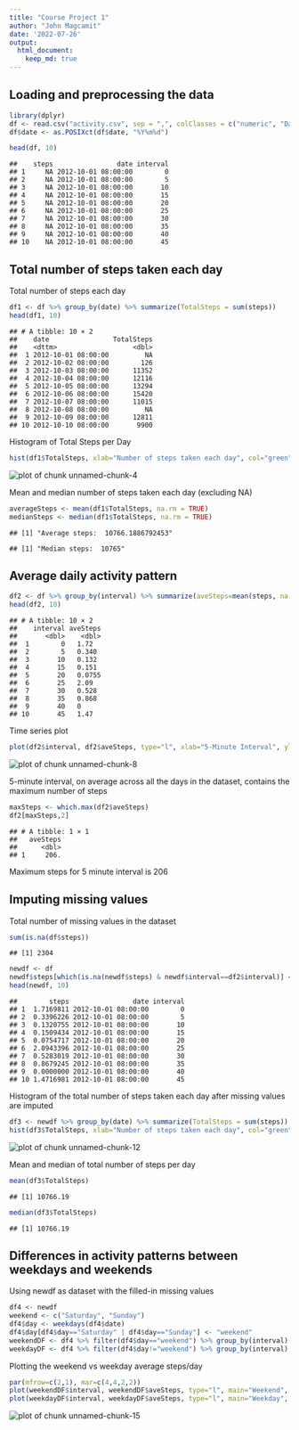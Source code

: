 ```yaml
---
title: "Course Project 1"
author: "John Magcamit"
date: '2022-07-26'
output:
  html_document:
    keep_md: true
---
```





## Loading and preprocessing the data

```r
library(dplyr)
df <- read.csv("activity.csv", sep = ",", colClasses = c("numeric", "Date", "numeric"))
df$date <- as.POSIXct(df$date, "%Y%m%d")
```

```r
head(df, 10)
```

```
##    steps                date interval
## 1     NA 2012-10-01 08:00:00        0
## 2     NA 2012-10-01 08:00:00        5
## 3     NA 2012-10-01 08:00:00       10
## 4     NA 2012-10-01 08:00:00       15
## 5     NA 2012-10-01 08:00:00       20
## 6     NA 2012-10-01 08:00:00       25
## 7     NA 2012-10-01 08:00:00       30
## 8     NA 2012-10-01 08:00:00       35
## 9     NA 2012-10-01 08:00:00       40
## 10    NA 2012-10-01 08:00:00       45
```

## Total number of steps taken each day
Total number of steps each day

```r
df1 <- df %>% group_by(date) %>% summarize(TotalSteps = sum(steps))
head(df1, 10)
```

```
## # A tibble: 10 × 2
##    date                TotalSteps
##    <dttm>                   <dbl>
##  1 2012-10-01 08:00:00         NA
##  2 2012-10-02 08:00:00        126
##  3 2012-10-03 08:00:00      11352
##  4 2012-10-04 08:00:00      12116
##  5 2012-10-05 08:00:00      13294
##  6 2012-10-06 08:00:00      15420
##  7 2012-10-07 08:00:00      11015
##  8 2012-10-08 08:00:00         NA
##  9 2012-10-09 08:00:00      12811
## 10 2012-10-10 08:00:00       9900
```
Histogram of Total Steps per Day

```r
hist(df1$TotalSteps, xlab="Number of steps taken each day", col="green", breaks = length(df1$date)/4, main = "Histogram of Total Steps per Day")
```

![plot of chunk unnamed-chunk-4](figure/unnamed-chunk-4-1.png)

Mean and median number of steps taken each day (excluding NA)


```r
averageSteps <- mean(df1$TotalSteps, na.rm = TRUE)
medianSteps <- median(df1$TotalSteps, na.rm = TRUE)
```


```
## [1] "Average steps:  10766.1886792453"
```

```
## [1] "Median steps:  10765"
```
## Average daily activity pattern


```r
df2 <- df %>% group_by(interval) %>% summarize(aveSteps=mean(steps, na.rm=TRUE))
head(df2, 10)
```

```
## # A tibble: 10 × 2
##    interval aveSteps
##       <dbl>    <dbl>
##  1        0   1.72  
##  2        5   0.340 
##  3       10   0.132 
##  4       15   0.151 
##  5       20   0.0755
##  6       25   2.09  
##  7       30   0.528 
##  8       35   0.868 
##  9       40   0     
## 10       45   1.47
```
Time series plot

```r
plot(df2$interval, df2$aveSteps, type="l", xlab="5-Minute Interval", ylab="Average Number of Steps", main = "Time series plot of the 5-Minute Interval and average number of steps")  
```

![plot of chunk unnamed-chunk-8](figure/unnamed-chunk-8-1.png)

5-minute interval, on average across all the days in the dataset, contains the maximum number of steps


```r
maxSteps <- which.max(df2$aveSteps)
df2[maxSteps,2]
```

```
## # A tibble: 1 × 1
##   aveSteps
##      <dbl>
## 1     206.
```
Maximum steps for 5 minute interval is 206

## Imputing missing values
Total number of missing values in the dataset

```r
sum(is.na(df$steps))
```

```
## [1] 2304
```


```r
newdf <- df
newdf$steps[which(is.na(newdf$steps) & newdf$interval==df2$interval)] <- df2$aveSteps
head(newdf, 10)
```

```
##        steps                date interval
## 1  1.7169811 2012-10-01 08:00:00        0
## 2  0.3396226 2012-10-01 08:00:00        5
## 3  0.1320755 2012-10-01 08:00:00       10
## 4  0.1509434 2012-10-01 08:00:00       15
## 5  0.0754717 2012-10-01 08:00:00       20
## 6  2.0943396 2012-10-01 08:00:00       25
## 7  0.5283019 2012-10-01 08:00:00       30
## 8  0.8679245 2012-10-01 08:00:00       35
## 9  0.0000000 2012-10-01 08:00:00       40
## 10 1.4716981 2012-10-01 08:00:00       45
```

Histogram of the total number of steps taken each day after missing values are imputed

```r
df3 <- newdf %>% group_by(date) %>% summarize(TotalSteps = sum(steps))
hist(df3$TotalSteps, xlab="Number of steps taken each day", col="green", breaks = length(df1$date)/4, main = "Histogram of Total Steps per Day")
```

![plot of chunk unnamed-chunk-12](figure/unnamed-chunk-12-1.png)

Mean and median of total number of steps per day

```r
mean(df3$TotalSteps)
```

```
## [1] 10766.19
```

```r
median(df3$TotalSteps)
```

```
## [1] 10766.19
```

##  Differences in activity patterns between weekdays and weekends

Using newdf as dataset with the filled-in missing values

```r
df4 <- newdf
weekend <- c("Saturday", "Sunday")
df4$day <- weekdays(df4$date)
df4$day[df4$day=="Saturday" | df4$day=="Sunday"] <- "weekend"
weekendDF <- df4 %>% filter(df4$day=="weekend") %>% group_by(interval) %>% summarize(aveSteps=mean(steps))
weekdayDF <- df4 %>% filter(df4$day!="weekend") %>% group_by(interval) %>% summarize(aveSteps=mean(steps))
```

Plotting the weekend vs weekday average steps/day

```r
par(mfrow=c(2,1), mar=c(4,4,2,2))
plot(weekendDF$interval, weekendDF$aveSteps, type="l", main="Weekend", col="blue", xlab="5-Minute Intervals", ylab="Average Steps per Day")
plot(weekdayDF$interval, weekdayDF$aveSteps, type="l", main="Weekday", col="red", xlab="5-Minute Intervals", ylab="Average Steps per Day")
```

![plot of chunk unnamed-chunk-15](figure/unnamed-chunk-15-1.png)
